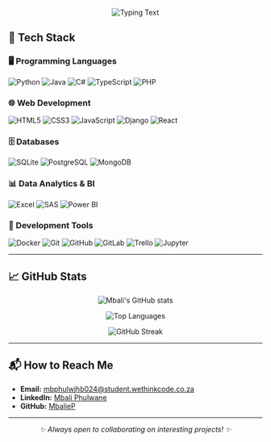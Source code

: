 <!-- Neon Intro -->
<p align="center">
  <img src="https://readme-typing-svg.demolab.com?font=Fira+Code&size=26&pause=1000&color=BF00FF&center=true&vCenter=true&width=900&lines=Hello%2C+I'm+Mbali;Junior+Data+Engineer;Engineering+tomorrow+with+today's+data." alt="Typing Text">
</p>

## 🚀 Tech Stack

### 🖥️ Programming Languages
![Python](https://img.shields.io/badge/Python-3776AB?style=for-the-badge&logo=python&logoColor=white)
![Java](https://img.shields.io/badge/Java-ED8B00?style=for-the-badge&logo=openjdk&logoColor=white)
![C#](https://img.shields.io/badge/C%23-239120?style=for-the-badge&logo=c-sharp&logoColor=white)
![TypeScript](https://img.shields.io/badge/TypeScript-3178C6?style=for-the-badge&logo=typescript&logoColor=white)
![PHP](https://img.shields.io/badge/PHP-777BB4?style=for-the-badge&logo=php&logoColor=white)

### 🌐 Web Development
![HTML5](https://img.shields.io/badge/HTML5-E34F26?style=for-the-badge&logo=html5&logoColor=white)
![CSS3](https://img.shields.io/badge/CSS3-1572B6?style=for-the-badge&logo=css3&logoColor=white)
![JavaScript](https://img.shields.io/badge/JavaScript-F7DF1E?style=for-the-badge&logo=javascript&logoColor=black)
![Django](https://img.shields.io/badge/Django-092E20?style=for-the-badge&logo=django&logoColor=white)
![React](https://img.shields.io/badge/React-20232A?style=for-the-badge&logo=react&logoColor=61DAFB)

### 🗄️ Databases
![SQLite](https://img.shields.io/badge/SQLite-003B57?style=for-the-badge&logo=sqlite&logoColor=white)
![PostgreSQL](https://img.shields.io/badge/PostgreSQL-4169E1?style=for-the-badge&logo=postgresql&logoColor=white)
![MongoDB](https://img.shields.io/badge/MongoDB-47A248?style=for-the-badge&logo=mongodb&logoColor=white)

### 📊 Data Analytics & BI
![Excel](https://img.shields.io/badge/Excel-217346?style=for-the-badge&logo=microsoft-excel&logoColor=white)
![SAS](https://img.shields.io/badge/SAS-0072C6?style=for-the-badge&logo=sas&logoColor=white)
![Power BI](https://img.shields.io/badge/Power_BI-F2C811?style=for-the-badge&logo=powerbi&logoColor=black)

### 🔧 Development Tools
![Docker](https://img.shields.io/badge/Docker-2496ED?style=for-the-badge&logo=docker&logoColor=white)
![Git](https://img.shields.io/badge/Git-F05032?style=for-the-badge&logo=git&logoColor=white)
![GitHub](https://img.shields.io/badge/GitHub-181717?style=for-the-badge&logo=github&logoColor=white)
![GitLab](https://img.shields.io/badge/GitLab-FC6D26?style=for-the-badge&logo=gitlab&logoColor=white)
![Trello](https://img.shields.io/badge/Trello-0052CC?style=for-the-badge&logo=trello&logoColor=white)
![Jupyter](https://img.shields.io/badge/Jupyter-F37626?style=for-the-badge&logo=jupyter&logoColor=white)

---

## 📈 GitHub Stats
<div align="center">

![Mbali's GitHub stats](https://github-readme-stats.vercel.app/api?username=MbalieP&show_icons=true&theme=dark&hide_border=true&count_private=true)  

![Top Languages](https://github-readme-stats.vercel.app/api/top-langs/?username=MbalieP&layout=compact&theme=dark&hide=C%2B%2B)

![GitHub Streak](https://github-readme-streak-stats.herokuapp.com/?user=MbalieP&theme=dark&hide_border=true)

</div>

---

## 📬 How to Reach Me
- **Email:** mbphulwjhb024@student.wethinkcode.co.za  
- **LinkedIn:** [Mbali Phulwane](https://www.linkedin.com/in/mbali-phulwane-0971071b8/)  
- **GitHub:** [MbalieP](https://github.com/MbalieP)  

---

<p align="center"><i>✨ Always open to collaborating on interesting projects! ✨</i></p>
